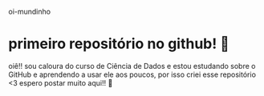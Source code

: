 oi-mundinho
# primeiro repositório no github! 🥕
oiê!! sou caloura do curso de Ciência de Dados e estou estudando sobre o GitHub e aprendendo a usar ele aos poucos, por isso criei esse repositório <3 
espero postar muito aqui!! 🥧
